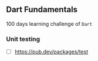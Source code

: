 ## Dart Fundamentals
100 days learning challenge of <code>Dart</code>

### Unit testing
- [ ] https://pub.dev/packages/test